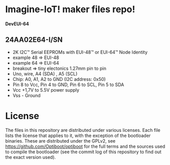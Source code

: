 Imagine-IoT! maker files repo!
=======================================

#### DevEUI-64

## 24AA02E64-I/SN
* 2K I2C™ Serial EEPROMs with EUI-48™ or EUI-64™ Node Identity
* example 48 => EUI-48
* example 64 => EUI-64
* breakout => tiny electonics 1.27mm pin to pin
* Uno, wire, A4 (SDA) , A5 (SCL)
* Chip: A0, A1, A2 to GND (I2C address: 0x50)
* Pin 8 to Vcc, Pin 4 to GND, Pin 6 to SCL, Pin 5 to SDA
* Vcc +1,7V to 5.5V power supply
* Vss - Ground


 
License
=======
The files in this repository are distributed under various licenses.
Each file lists the license that applies to it, with the exception of
the bootloader binaries. These are distributed under the GPLv2, see
https://github.com/Optiboot/optiboot for the full terms and the sources
used to compile the bootloader (see the commit log of this repository to
find out the exact version used).